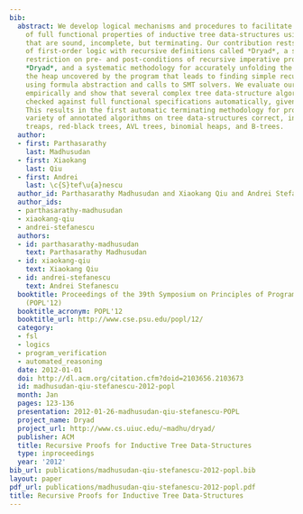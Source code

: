 ```yaml
---
bib:
  abstract: We develop logical mechanisms and procedures to facilitate the verification
    of full functional properties of inductive tree data-structures using recursion
    that are sound, incomplete, but terminating. Our contribution rests in a new extension
    of first-order logic with recursive definitions called *Dryad*, a syntactical
    restriction on pre- and post-conditions of recursive imperative programs using
    *Dryad*, and a systematic methodology for accurately unfolding the footprint on
    the heap uncovered by the program that leads to finding simple recursive proofs
    using formula abstraction and calls to SMT solvers. We evaluate our methodology
    empirically and show that several complex tree data-structure algorithms can be
    checked against full functional specifications automatically, given pre- and post-conditions.
    This results in the first automatic terminating methodology for proving a wide
    variety of annotated algorithms on tree data-structures correct, including max-heaps,
    treaps, red-black trees, AVL trees, binomial heaps, and B-trees.
  author:
  - first: Parthasarathy
    last: Madhusudan
  - first: Xiaokang
    last: Qiu
  - first: Andrei
    last: \c{S}tef\u{a}nescu
  author_id: Parthasarathy Madhusudan and Xiaokang Qiu and Andrei Stefanescu
  author_ids:
  - parthasarathy-madhusudan
  - xiaokang-qiu
  - andrei-stefanescu
  authors:
  - id: parthasarathy-madhusudan
    text: Parthasarathy Madhusudan
  - id: xiaokang-qiu
    text: Xiaokang Qiu
  - id: andrei-stefanescu
    text: Andrei Stefanescu
  booktitle: Proceedings of the 39th Symposium on Principles of Programming Languages
    (POPL'12)
  booktitle_acronym: POPL'12
  booktitle_url: http://www.cse.psu.edu/popl/12/
  category:
  - fsl
  - logics
  - program_verification
  - automated_reasoning
  date: 2012-01-01
  doi: http://dl.acm.org/citation.cfm?doid=2103656.2103673
  id: madhusudan-qiu-stefanescu-2012-popl
  month: Jan
  pages: 123-136
  presentation: 2012-01-26-madhusudan-qiu-stefanescu-POPL
  project_name: Dryad
  project_url: http://www.cs.uiuc.edu/~madhu/dryad/
  publisher: ACM
  title: Recursive Proofs for Inductive Tree Data-Structures
  type: inproceedings
  year: '2012'
bib_url: publications/madhusudan-qiu-stefanescu-2012-popl.bib
layout: paper
pdf_url: publications/madhusudan-qiu-stefanescu-2012-popl.pdf
title: Recursive Proofs for Inductive Tree Data-Structures
---
```

